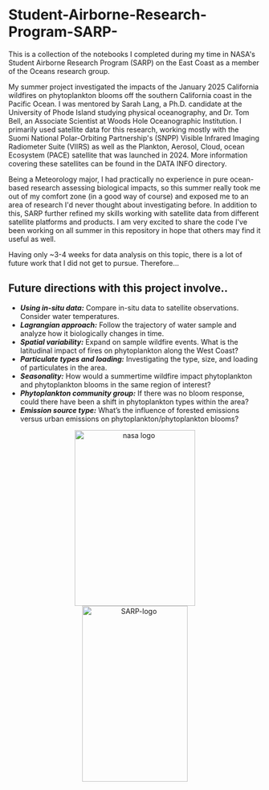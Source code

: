 # Student-Airborne-Research-Program-SARP-
This is a collection of the notebooks I completed during my time in NASA's Student Airborne Research Program (SARP) on the East Coast as a member of the Oceans research group. 

My summer project investigated the impacts of the January 2025 California wildfires on phytoplankton blooms off the southern California coast in the Pacific Ocean. I was mentored by Sarah Lang, a Ph.D. candidate at the University of Phode Island studying physical oceanography, and Dr. Tom Bell, an Associate Scientist at Woods Hole Oceanographic Institution. I primarily used satellite data for this research, working mostly with the Suomi National Polar-Orbiting Partnership's (SNPP) Visible Infrared Imaging Radiometer Suite (VIIRS) as well as the Plankton, Aerosol, Cloud, ocean Ecosystem (PACE) satellite that was launched in 2024. More information covering these satellites can be found in the DATA INFO directory.

Being a Meteorology major, I had practically no experience in pure ocean-based research assessing biological impacts, so this summer really took me out of my comfort zone (in a good way of course) and exposed me to an area of research I'd never thought about investigating before. In addition to this, SARP further refined my skills working with satellite data from different satellite platforms and products. I am very excited to share the code I've been working on all summer in this repository in hope that others may find it useful as well. 

Having only ~3-4 weeks for data analysis on this topic, there is a lot of future work that I did not get to pursue. Therefore... 

Future directions with this project involve..
--------
- *__Using in-situ data:__* Compare in-situ data to satellite observations. Consider water temperatures.
- *__Lagrangian approach:__* Follow the trajectory of water sample and analyze how it biologically changes in time. 
- *__Spatial variability:__* Expand on sample wildfire events. What is the latitudinal impact of fires on phytoplankton along the West Coast?
- *__Particulate types and loading:__* Investigating the type, size, and loading of particulates in the area.
- *__Seasonality:__* How would a summertime wildfire impact phytoplankton and phytoplankton blooms in the same region of interest?
- *__Phytoplankton community group:__* If there was no bloom response, could there have been a shift in phytoplankton types within the area?
- *__Emission source type:__* What’s the influence of forested emissions versus urban emissions on phytoplankton/phytoplankton blooms?
<p align="center">
<img width="240" height="350" alt="nasa logo" src="https://github.com/user-attachments/assets/71192d75-063e-445f-8c68-f5a22bcb0adc"  hspace="100">  <img width="210" height="350" alt="SARP-logo" src="https://github.com/user-attachments/assets/56fd6944-1306-4eac-a35e-1922138500ea">
</p>
